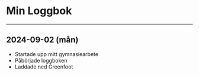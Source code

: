 Min Loggbok
===========
---
## 2024-09-02 (mån)

* Startade upp mitt gymnasiearbete
* Påbörjade loggboken
* Laddade ned Greenfoot